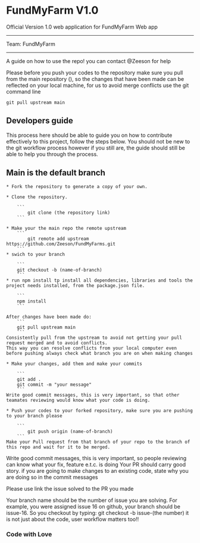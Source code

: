 # FundMyFarm V1.0

Official Version 1.0 web application for FundMyFarm Web app

---

Team: FundMyFarm

---

A guide on how to use the repo!
you can contact @Zeeson for help

Please before you push your codes to the repository make sure you pull from the main repository (), so the changes that have been made can be reflected on your local machine, for us to avoid merge conflicts use the git command line

    git pull upstream main

## Developers guide

This process here should be able to guide you on how to contribute effectively to this project, follow the steps below. You should not be new to the git workflow process however if you still are, the guide should still be able to help you through the process.

## Main is the default branch

    * Fork the repository to generate a copy of your own.

    * Clone the repository.

        ```
            git clone (the repository link)
        ```

    * Make your the main repo the remote upstream
        ```
            git remote add upstream https://github.com/Zeeson/FundMyFarms.git
        ```
    * swich to your branch

        ```
        git checkout -b (name-of-branch)
        ```
    * run npm install tp install all dependencies, libraries and tools the project needs installed, from the package.json file.

        ```
        npm install
        ```

    After changes have been made do:
        ```
        git pull upstream main
        ```
    Consistently pull from the upstream to avoid not getting your pull request merged and to avoid conflicts.
    This way you can resolve conflicts from your local computer even before pushing always check what branch you are on when making changes

    * Make your changes, add them and make your commits

        ```
        git add .
        git commit -m "your message"
        ```
    Write good commit messages, this is very important, so that other teamates reviewing would know what your code is doing.

    * Push your codes to your forked repository, make sure you are pushing to your branch please

        ```
            git push origin (name-of-branch)
        ```
    Make your Pull request from that branch of your repo to the branch of this repo and wait for it to be merged.

Write good commit messages, this is very important, so people reviewing can know what your fix, feature e.t.c. is doing
Your PR should carry good story.
if you are going to make changes to an existing code, state why you are doing so in the commit messages

Please use link the issue solved to the PR you made

Your branch name should be the number of issue you are solving. For example, you were assigned issue 16 on github, your branch should be issue-16. So you checkout by typing: git checkout -b issue-(the number)
it is not just about the code, user workflow matters too!!

### Code with Love
